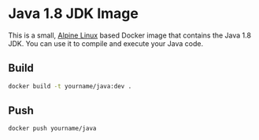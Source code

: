 # Java 1.8 JDK Image

This is a small, [Alpine Linux](http://www.alpinelinux.org/) based Docker image
that contains the Java 1.8 JDK. You can use it to compile and execute your Java code.

## Build

```sh
docker build -t yourname/java:dev .
```

## Push

```sh
docker push yourname/java
```
